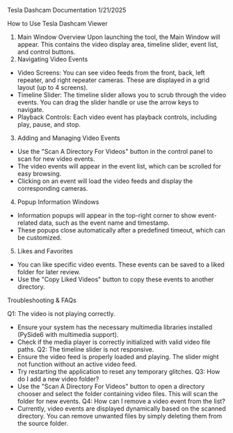 Tesla Dashcam Documentation
1/21/2025

How to Use Tesla Dashcam Viewer
1. Main Window Overview
Upon launching the tool, the Main Window will appear. This contains the video display area, timeline slider, event list, and control buttons.
2. Navigating Video Events
- Video Screens: You can see video feeds from the front, back, left repeater, and right repeater cameras. These are displayed in a grid layout (up to 4 screens).
- Timeline Slider: The timeline slider allows you to scrub through the video events. You can drag the slider handle or use the arrow keys to navigate.
- Playback Controls: Each video event has playback controls, including play, pause, and stop.
3. Adding and Managing Video Events
- Use the "Scan A Directory For Videos" button in the control panel to scan for new video events.
- The video events will appear in the event list, which can be scrolled for easy browsing.
- Clicking on an event will load the video feeds and display the corresponding cameras.
4. Popup Information Windows
- Information popups will appear in the top-right corner to show event-related data, such as the event name and timestamp.
- These popups close automatically after a predefined timeout, which can be customized.
5. Likes and Favorites
- You can like specific video events. These events can be saved to a liked folder for later review.
- Use the "Copy Liked Videos" button to copy these events to another directory.

Troubleshooting & FAQs

Q1: The video is not playing correctly.
- Ensure your system has the necessary multimedia libraries installed (PySide6 with multimedia support).
- Check if the media player is correctly initialized with valid video file paths. 
Q2: The timeline slider is not responsive.
- Ensure the video feed is properly loaded and playing. The slider might not function without an active video feed.
- Try restarting the application to reset any temporary glitches.
Q3: How do I add a new video folder?
- Use the "Scan A Directory For Videos" button to open a directory chooser and select the folder containing video files. This will scan the folder for new events.
Q4: How can I remove a video event from the list?
- Currently, video events are displayed dynamically based on the scanned directory. You can remove unwanted files by simply deleting them from the source folder.
